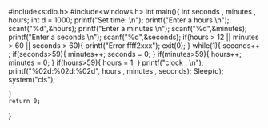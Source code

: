 #include<stdio.h>
#include<windows.h>
int main(){
    int seconds , minutes , hours;
    int d = 1000;
    printf("Set time: \n");
    printf("Enter a hours \n");
    scanf("%d",&hours);
    printf("Enter a minutes \n");
    scanf("%d",&minutes);
    printf("Enter a seconds \n");
    scanf("%d",&seconds);
    if(hours > 12 || minutes > 60 || seconds > 60){
        printf("Error ffff2xxx");
        exit(0);
    }
    while(1){
        seconds++ ;
        if(seconds>59){
            minutes++;
            seconds = 0;
        }
        if(minutes>59){
            hours++;
            minutes = 0;
        }
        if(hours>59){
            hours = 1;
        }
        printf("clock : \n");
        printf("%02d:%02d:%02d", hours , minutes , seconds);
        Sleep(d);
        system("cls");

    }
    return 0;
    
}
